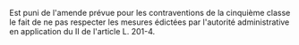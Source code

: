 Est puni de l'amende prévue pour les contraventions de la cinquième classe le fait de ne pas respecter les mesures édictées par l'autorité administrative en application du II de l'article L. 201-4.
